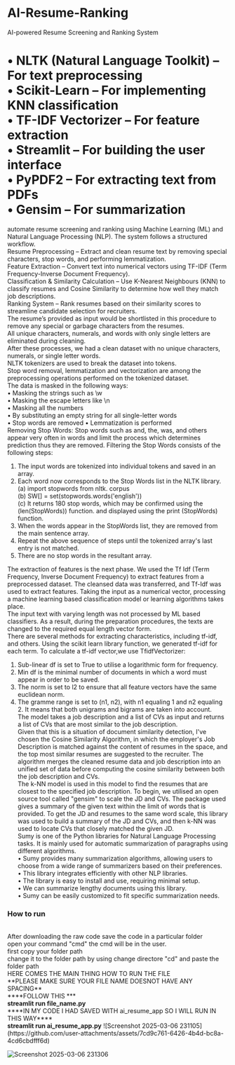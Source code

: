# AI-Resume-Ranking
AI-powered Resume Screening and Ranking System
<h1>•	NLTK (Natural Language Toolkit) – For text preprocessing<br>
•	Scikit-Learn – For implementing KNN classification<br>
•	TF-IDF Vectorizer – For feature extraction<br>
•	Streamlit – For building the user interface<br>
•	PyPDF2 – For extracting text from PDFs<br>
•	Gensim – For summarization<br>
</h1>

automate resume screening and ranking using Machine Learning (ML) and Natural Language Processing (NLP). The system follows a structured workflow.<br>
Resume Preprocessing – Extract and clean resume text by removing special characters, stop words, and performing lemmatization.<br>
Feature Extraction – Convert text into numerical vectors using TF-IDF (Term Frequency-Inverse Document Frequency).<br>
Classification & Similarity Calculation – Use K-Nearest Neighbours (KNN) to classify resumes and Cosine Similarity to determine how well they match job descriptions.<br>
Ranking System – Rank resumes based on their similarity scores to streamline candidate selection for recruiters.<br>
The resume’s provided as input would be shortlisted in this procedure to remove any special or garbage characters from the resumes.<br> All unique characters, numerals, and words with only single letters are <br> eliminated during cleaning.<br> After these processes, we had a clean dataset with no unique characters, numerals, or single letter words. <br> NLTK tokenizers are used to break the dataset into tokens.<br> Stop word removal, lemmatization and vectorization are among the preprocessing operations performed on the tokenized dataset.<br>
The data is masked in the following ways:<br>
•	Masking the strings such as \w <br>
•	Masking the escape letters like \n <br>
•	Masking all the numbers <br>
•	By substituting an empty string for all single-letter words <br>
•	Stop words are removed • Lemmatization is performed<br>
Removing Stop Words: Stop words such as and, the, was, and others appear very often in words and limit the process which determines prediction thus they are removed. Filtering the Stop Words consists of the following steps: <br>
1.	The input words are tokenized into individual tokens and saved in an array. <br>
2.	Each word now corresponds to the Stop Words list in the NLTK library.<br>
(a)	import stopwords from nltk. corpus<br>
(b)	SW[] = set(stopwords.words('english'))<br>
(c)	It returns 180 stop words, which may be confirmed using the (len(StopWords)) function. and displayed using the print (StopWords) function.<br>
3.	When the words appear in the StopWords list, they are removed from the main sentence array. <br>
4.	Repeat the above sequence of steps until the tokenized array's last entry is not matched. <br>
5.	There are no stop words in the resultant array.<br>

The extraction of features is the next phase. We used the Tf Idf (Term Frequency, Inverse Document Frequency) to extract features from a preprocessed dataset. The cleansed data was transferred, and Tf-Idf was used to extract features. Taking the input as a numerical vector, processing a machine learning based classification model or learning algorithms takes place. <br>The input text with varying length was not processed by ML based classifiers. As a result, during the preparation procedures, the texts are changed to the required equal length vector form. <br>There are several methods for extracting characteristics, including tf-idf, and others. Using the scikit learn library function, we generated tf-idf for each term. To calculate a tf-idf vector,we use TfidfVectorizer: <br>
1.	Sub-linear df is set to True to utilise a logarithmic form for frequency. <br>
2.	Min df is the minimal number of documents in which a word must appear in order to be saved. <br>
3.	The norm is set to l2 to ensure that all feature vectors have the same euclidean norm.<br>
4.	The gramme range is set to (n1, n2), with n1 equaling 1 and n2 equaling 2. It means that both unigrams and bigrams are taken into account.<br>
The model takes a job description and a list of CVs as input and returns a list of CVs that are most similar to the job description. <br>
Given that this is a situation of document similarity detection, I've chosen the Cosine Similarity Algorithm, in which the employer's Job Description is matched against the content of resumes in the space, and the top most similar resumes are suggested to the recruiter. The algorithm merges the cleaned resume data and job description into an unified set of data before computing the cosine similarity between both the job description and CVs. <br>
The k-NN model is used in this model to find the resumes that are closest to the specified job description. To begin, we utilised an open source tool called "gensim" to scale the JD and CVs. The package used gives a summary of the given text within the limit of words that is provided. To get the JD and resumes to the same word scale, this library was used to build a summary of the JD and CVs, and then k-NN was used to locate CVs that closely matched the given JD.<br>
Sumy is one of the Python libraries for Natural Language Processing tasks. It is mainly used for automatic summarization of paragraphs using different algorithms.<br>
•	Sumy provides many summarization algorithms, allowing users to choose from a wide range of summarizers based on their preferences.<br>
•	This library integrates efficiently with other NLP libraries.<br>
•	The library is easy to install and use, requiring minimal setup.<br>
•	We can summarize lengthy documents using this library.<br>
•	Sumy can be easily customized to fit specific summarization needs.<br>

<h3>How to run</h3><br>
After downloading the raw code save the code in a particular folder<br>
open your command "cmd" the cmd will be in the user.<br>
first copy your folder path<br>
change it to the folder path by using change directore "cd" and paste the folder path<br>
HERE COMES THE MAIN THING HOW TO RUN THE FILE<br>
**PLEASE MAKE SURE YOUR FILE NAME DOESNOT HAVE ANY SPACING**<br>
****FOLLOW THIS ***<br>
<b>streamlit run file_name.py</b><br>
****IN MY CODE I HAD SAVED WITH ai_resume_app SO I WILL RUN IN THIS WAY****<br>
<b>streamlit run ai_resume_app.py</b>
![Screenshot 2025-03-06 231105](https://github.com/user-attachments/assets/7cd9c761-6426-4b4d-bc8a-4cd6cbdfff6d)

![Screenshot 2025-03-06 231306](https://github.com/user-attachments/assets/e0fbae58-7e23-4952-bbf5-a44b0c11e235)
